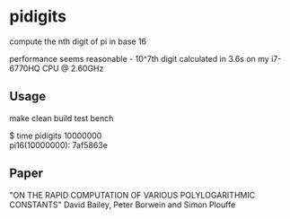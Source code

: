 # pidigits

compute the nth digit of pi in base 16

performance seems reasonable - 10^7th digit calculated in 3.6s on my i7-6770HQ CPU @ 2.60GHz

## Usage

make clean build test bench

$  time pidigits 10000000\
pi16(10000000): 7af5863e

## Paper
"ON THE RAPID COMPUTATION OF VARIOUS POLYLOGARITHMIC CONSTANTS" David Bailey, Peter Borwein and Simon Plouffe
